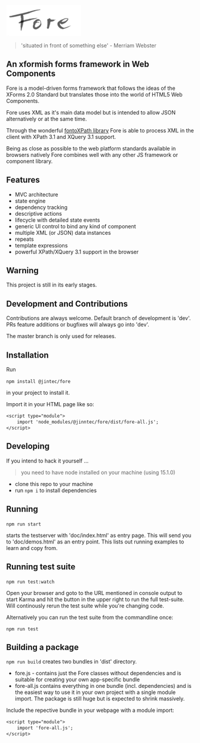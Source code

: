 
![logo](resources/images/light-200.png)

>'situated in front of something else' - Merriam Webster

## An xformish forms framework in Web Components

Fore is a model-driven forms framework that follows the ideas of the XForms 2.0
Standard but translates those into the world of HTML5 Web Components.

Fore uses XML as it's main data model but is intended to allow JSON alternatively or at the same time.

Through the wonderful [fontoXPath library](https://github.com/FontoXML/fontoxpath) Fore is able to process XML in the client with XPath 3.1 and 
XQuery 3.1 support.

Being as close as possible to the web platform standards available in browsers natively Fore combines well with any other 
JS framework or component library.

## Features

* MVC architecture 
* state engine
* dependency tracking
* descriptive actions
* lifecycle with detailed state events
* generic UI control to bind any kind of component 
* multiple XML (or JSON) data instances
* repeats
* template expressions
* powerful XPath/XQuery 3.1 support in the browser


## Warning

This project is still in its early stages.

## Development and Contributions

Contributions are always welcome. Default branch of development is 'dev'. PRs
feature additions or bugfixes will always go into 'dev'.

The master branch is only used for releases. 

## Installation

Run

```npm install @jintec/fore```

in your project to install it.

Import it in your HTML page like so:

```
<script type="module">
    import 'node_modules/@jinntec/fore/dist/fore-all.js';
</script>
```

## Developing

If you intend to hack it yourself ...

> you need to have node installed on your machine (using 15.1.0)

* clone this repo to your machine
* run `npm i` to install dependencies


## Running

`npm run start`

starts the testserver with 'doc/index.html' as entry page. This will send you to 'doc/demos.html' as an
entry point. This lists out running examples to learn and copy from.

## Running test suite

`npm run test:watch`
 
Open your browser and goto to the URL mentioned in console output to start Karma and hit the button in the upper right to run the full test-suite. Will
continously rerun the test suite while you're changing code.

Alternatively you can run the test suite from the commandline once:
```
npm run test
```

## Building a package

```npm run build``` creates two bundles in 'dist' directory.

* fore.js - contains just the Fore classes without dependencies and is suitable for creating your own app-specific bundle
* fore-all.js contains everything in one bundle (incl. dependencies) and is the easiest way to use it in your own project with a single module import. 
The package is still huge but is expected to shrink massively.

Include the repective bundle in your webpage with a module import:
```
<script type="module">
    import 'fore-all.js';
</script>
```